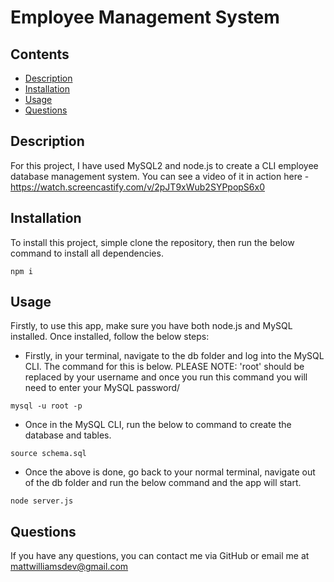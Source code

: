 # Employee Management System

## Contents

- [Description](#Description)
- [Installation](#Installation)
- [Usage](#Usage)
- [Questions](#Questions)

## Description

For this project, I have used MySQL2 and node.js to create a CLI employee database management system. You can see a video of it in action here - https://watch.screencastify.com/v/2pJT9xWub2SYPpopS6x0

## Installation

To install this project, simple clone the repository, then run the below command to install all dependencies.

```
npm i
```

## Usage

Firstly, to use this app, make sure you have both node.js and MySQL installed. Once installed, follow the below steps:

- Firstly, in your terminal, navigate to the db folder and log into the MySQL CLI. The command for this is below. PLEASE NOTE: 'root' should be replaced by your username and once you run this command you will need to enter your MySQL password/

```
mysql -u root -p
```

- Once in the MySQL CLI, run the below to command to create the database and tables.

```
source schema.sql
```

- Once the above is done, go back to your normal terminal, navigate out of the db folder and run the below command and the app will start.

```
node server.js
```

## Questions

If you have any questions, you can contact me via GitHub or email me at mattwilliamsdev@gmail.com
